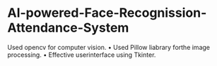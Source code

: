 # AI-powered-Face-Recognission-Attendance-System
Used opencv for computer vision. • Used Pillow liabrary forthe image processing. • Effective userinterface using Tkinter.
